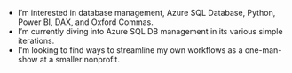- I’m interested in database management, Azure SQL Database, Python, Power BI, DAX, and Oxford Commas.
- I’m currently diving into Azure SQL DB management in its various simple iterations.
- I'm looking to find ways to streamline my own workflows as a one-man-show at a smaller nonprofit.

<!---
KM1604/KM1604 is a ✨ special ✨ repository because its `README.md` (this file) appears on your GitHub profile.
You can click the Preview link to take a look at your changes.
--->
